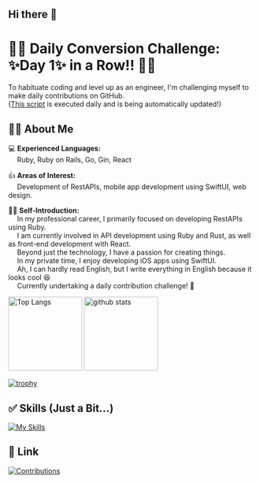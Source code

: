 ## Hi there 👋

# 🎉🌱 Daily Conversion Challenge: ✨Day 1✨ in a Row!! 🌱🎉

To habituate coding and level up as an engineer, I'm challenging myself to make daily contributions on GitHub.  
([This script](https://github.com/xerisx/contribution-tracker) is executed daily and is being automatically updated!)

## 💁‍♂ About Me
💻 **Experienced Languages:**  
&nbsp;&emsp;Ruby, Ruby on Rails, Go, Gin, React

👍 **Areas of Interest:**  
&nbsp;&emsp;Development of RestAPIs, mobile app development using SwiftUI, web design.

🙋‍♂️ **Self-Introduction:**  
&nbsp;&emsp;In my professional career, I primarily focused on developing RestAPIs using Ruby.  
&nbsp;&emsp;I am currently involved in API development using Ruby and Rust, as well as front-end development with React.   
&nbsp;&emsp;Beyond just the technology, I have a passion for creating things.   
&nbsp;&emsp;In my private time, I enjoy developing iOS apps using SwiftUI.  
&nbsp;&emsp;Ah, I can hardly read English, but I write everything in English because it looks cool 😆  
&nbsp;&emsp;Currently undertaking a daily contribution challenge! 🌱  

<p align="left"> 
  <img alt="Top Langs" height="150px" src="https://github-readme-stats.vercel.app/api/top-langs/?username=xerisx&layout=compact&show_icons=true&theme=ambient_gradient" />
  <img alt="github stats" height="150px" src="https://github-readme-stats.vercel.app/api?username=xerisx&theme=ambient_gradient&show_icons=ture" />
</p>

[![trophy](https://github-profile-trophy.vercel.app/?username=xerisx&theme=dracula&column=5&no-frame=true&no-bg=true)](https://github.com/ryo-ma/github-profile-trophy)

## ✅ Skills (Just a Bit...)
[![My Skills](https://skillicons.dev/icons?i=php,laravel,ruby,rails,go,rust,mysql,postgres,redis,git,github,githubactions,gitlab,linux,docker,aws,gcp,vscode&theme=light)](https://skillicons.dev)

## 🎉 Link
[![Contributions](https://badgen.org/img/qiita/xerisx/contributions?style=flat-square)](https://qiita.com/xerisx)
